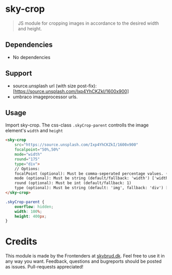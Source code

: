# sky-crop
> JS module for cropping images in accordance to the desired width and height.

## Dependencies
- No dependencies

## Support
- source.unsplash url (with size post-fix): [https://source.unsplash.com/Ixp4YhCKZkI/1600x900]
- umbraco imageprocessor urls.

## Usage
Import sky-crop. The css-class `.skyCrop-parent` controlls the image element's `width` and `height`
``` html
<sky-crop
	src="https://source.unsplash.com/Ixp4YhCKZkI/1600x900"
	focalpoint="50%,50%"
	mode="width"
	round="175"
	type="div">
	// Options:
	focalPoint (optional): Must be comma-seperated percentage values. (default: '50%,50%')
	mode (optional): Must be string (default/fallback: 'width') ['width'|'height'|'cover'|'contain']
	round (optional): Must be int (default/fallback: 1)
	type (optional): Must be string (default: 'img', fallback: 'div') ['img'|'div']
</sky-crop>
```
``` css
.skyCrop-parent {
	overflow: hidden;
	width: 100%;
	height: 400px;
}
```

# Credits
This module is made by the Frontenders at [skybrud.dk](http://www.skybrud.dk/). Feel free to use it in any way you want. Feedback, questions and bugreports should be posted as issues. Pull-requests appreciated!
